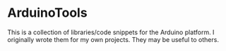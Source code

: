ArduinoTools
============

This is a collection of libraries/code snippets for the Arduino platform.
I originally wrote them for my own projects.
They may be useful to others.